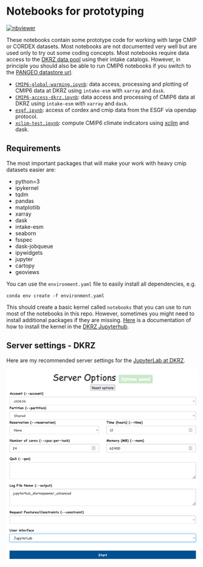# Notebooks for prototyping

[![nbviewer](https://raw.githubusercontent.com/jupyter/design/master/logos/Badges/nbviewer_badge.svg)](https://nbviewer.jupyter.org/github/larsbuntemeyer/notebooks/tree/main/)


These notebooks contain some prototype code for working with large CMIP or CORDEX datasets. Most notebooks are not documented 
very well but are used only to try out some coding concepts. Most notebooks require data access to the 
[DKRZ data pool](https://www.dkrz.de/up/de-services/de-data-management/de-cmip-data-pool) using their intake catalogs. However, in principle
you should also be able to run CMIP6 notebooks if you switch to the [PANGEO datastore url](https://github.com/pangeo-data/pangeo-datastore).

* [`CMIP6-global-warming.ipynb`](https://nbviewer.jupyter.org/github/larsbuntemeyer/notebooks/blob/main/CMIP6-global-warming.ipynb?flush_cache=true): data access, processing and plotting of CMIP6 data at DKRZ using `intake-esm` with `xarray` and `dask`.
* [`CMIP6-access-dkrz.ipynb`](https://nbviewer.jupyter.org/github/larsbuntemeyer/notebooks/blob/main/CMIP6-access-dkrz.ipynb?flush_cache=true): data access and processing of CMIP6 data at DKRZ using `intake-esm` with `xarray` and `dask`.
* [`esgf.ipynb`](https://nbviewer.jupyter.org/github/larsbuntemeyer/notebooks/blob/main/esgf.ipynb?flush_cache=true): access of cordex and cmip data from the ESGF via opendap protocol.
* [`xclim-test.ipynb`](https://nbviewer.jupyter.org/github/larsbuntemeyer/notebooks/blob/main/xclim-test.ipynb?flush_cache=true): compute CMIP6 climate indicators using [xclim](https://github.com/Ouranosinc/xclim) and dask.


## Requirements

The most important packages that will make your work with heavy cmip datasets easier are:

  - python=3
  - ipykernel
  - tqdm
  - pandas
  - matplotlib
  - xarray
  - dask
  - intake-esm
  - seaborn
  - fsspec
  - dask-jobqueue
  - ipywidgets
  - jupyter
  - cartopy
  - geoviews

You can use the `environment.yaml` file to easily install all dependencies, e.g.
```
conda env create -f environment.yaml
```
This should create a basic kernel called `notebooks` that you can use to run most of the notebooks in this repo. 
However, sometimes you might need to install additional packages if they are missing. 
[Here](https://jupyterhub.gitlab-pages.dkrz.de/jupyterhub-docs/kernels.html#use-your-own-kernel) is a documentation of how to install the kernel
in the [DKRZ Jupyterhub](https://jupyterhub.dkrz.de).

## Server settings - DKRZ

Here are my recommended server settings for the [JupyterLab at DKRZ](https://jupyterhub.dkrz.de).

![Server Settings DKRZ](server-settings-dkrz.png "Server Settings DKRZ")

